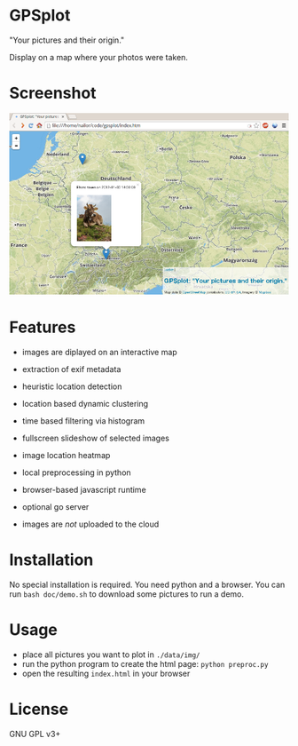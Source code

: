 GPSplot
=======

"Your pictures and their origin."

Display on a map where your photos were taken.



Screenshot
==========

![gpsplot screenshot](https://raw.githubusercontent.com/mnagel/gpsplot/master/doc/gpsplot.png "gpsplot screenshot")



Features
========

* images are diplayed on an interactive map
* extraction of exif metadata
* heuristic location detection
* location based dynamic clustering
* time based filtering via histogram
* fullscreen slideshow of selected images
* image location heatmap

* local preprocessing in python
* browser-based javascript runtime
* optional go server
* images are *not* uploaded to the cloud



Installation
============

No special installation is required. You need python and a browser.
You can run `bash doc/demo.sh` to download some pictures to run a demo.



Usage
=====

* place all pictures you want to plot in `./data/img/`
* run the python program to create the html page: `python preproc.py`
* open the resulting `index.html` in your browser


License
=======

GNU GPL v3+
